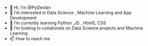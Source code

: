 - 👋 Hi, I’m @PyDevIan
- 👀 I’m interested in Data Science , Machine Learning and App Development
- 🌱 I’m currently learning Python ,JS , Html5, CSS 
- 💞️ I’m looking to collaborate on Data Science projects and Machine Learning
- 📫 How to reach me

<!---
PyDevIan/PyDevIan is a ✨ special ✨ repository because its `README.md` (this file) appears on your GitHub profile.
You can click the Preview link to take a look at your changes.
--->
